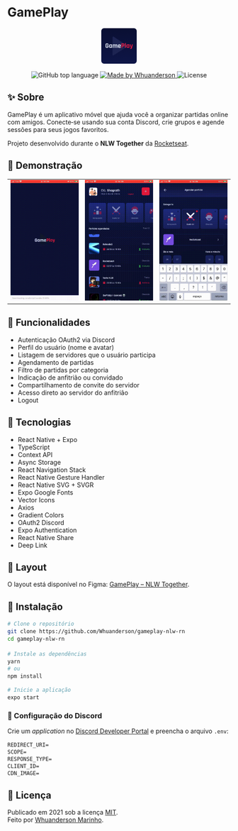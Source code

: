# GamePlay

<p align="center">
  <img src="https://raw.githubusercontent.com/Whuanderson/gameplay-nlw-rn/refs/heads/main/.github/Logo.png" alt="GamePlay logo" height="80">
</p>

<p align="center">
  <img alt="GitHub top language" src="https://img.shields.io/github/languages/top/Whuanderson/gameplay-nlw-rn">
  <a href="https://www.linkedin.com/in/whuanderson-de-sousa-porto-marinho-a07204216/" target="_blank">
    <img alt="Made by Whuanderson" src="https://img.shields.io/badge/Made%20by-Whuanderson-blue">
  </a>
  <img alt="License" src="https://img.shields.io/badge/License-MIT-blue">
</p>

## ✨ Sobre

GamePlay é um aplicativo móvel que ajuda você a organizar partidas online com amigos. Conecte‑se usando sua conta Discord, crie grupos e agende sessões para seus jogos favoritos.

Projeto desenvolvido durante o **NLW Together** da [Rocketseat](https://rocketseat.com.br/).

## 🎥 Demonstração

| | | |
|---|---|---|
| ![gif1](https://raw.githubusercontent.com/Whuanderson/gameplay-nlw-rn/refs/heads/main/.github/gif1.gif) | ![gif2](https://raw.githubusercontent.com/Whuanderson/gameplay-nlw-rn/refs/heads/main/.github/gif2.gif) | ![gif3](https://raw.githubusercontent.com/Whuanderson/gameplay-nlw-rn/refs/heads/main/.github/gif3.gif) |

## 🔧 Funcionalidades

- Autenticação OAuth2 via Discord  
- Perfil do usuário (nome e avatar)  
- Listagem de servidores que o usuário participa  
- Agendamento de partidas  
- Filtro de partidas por categoria  
- Indicação de anfitrião ou convidado  
- Compartilhamento de convite do servidor  
- Acesso direto ao servidor do anfitrião  
- Logout

## 🚀 Tecnologias

- React Native + Expo  
- TypeScript  
- Context API  
- Async Storage  
- React Navigation Stack  
- React Native Gesture Handler  
- React Native SVG + SVGR  
- Expo Google Fonts  
- Vector Icons  
- Axios  
- Gradient Colors  
- OAuth2 Discord  
- Expo Authentication  
- React Native Share  
- Deep Link

## 🎨 Layout

O layout está disponível no Figma: [GamePlay – NLW Together](https://www.figma.com/file/0kv33XYjvOgvKGKHBaiR07/GamePlay-NLW-Together?node-id=58913%3A83).

## 📲 Instalação

```bash
# Clone o repositório
git clone https://github.com/Whuanderson/gameplay-nlw-rn
cd gameplay-nlw-rn

# Instale as dependências
yarn
# ou
npm install
```

```bash
# Inicie a aplicação
expo start
```

### 🔑 Configuração do Discord

Crie um *application* no [Discord Developer Portal](https://discord.com/developers/applications) e preencha o arquivo `.env`:

```env
REDIRECT_URI=
SCOPE=
RESPONSE_TYPE=
CLIENT_ID=
CDN_IMAGE=
```

## 📄 Licença

Publicado em 2021 sob a licença [MIT](./LICENSE).  
Feito por [Whuanderson Marinho](https://github.com/Whuanderson).
